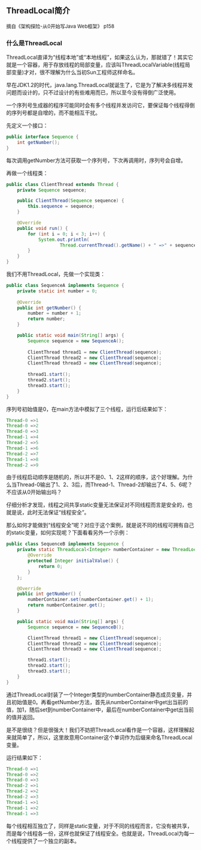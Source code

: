 ## ThreadLocal简介

<font size=2>摘自《架构探险-从0开始写Java Web框架》 p158</font>

### 什么是ThreadLocal

ThreadLocal直译为“线程本地”或“本地线程”，如果这么认为，那就错了！其实它就是一个容器，用于存放线程的局部变量，应该叫ThreadLocalVariable(线程局部变量)才对，很不理解为什么当初Sun工程师这样命名。

早在JDK1.2的时代，java.lang.ThreadLocal就诞生了，它是为了解决多线程并发问题而设计的，只不过设计的有些难用而已，所以至今没有得倒广泛使用。

一个序列号生成器的程序可能同时会有多个线程并发访问它，要保证每个线程得倒的序列号都是自增的，而不能相互干扰。

先定义一个接口：

```java
public interface Sequence {
    int getNumber();
}
```



每次调用getNumber方法可获取一个序列号，下次再调用时，序列号会自增。

再做一个线程类：

```java
public class ClientThread extends Thread {
    private Sequence sequence;

    public ClientThread(Sequence sequence) {
        this.sequence = sequence;
    }

    @Override
    public void run() {
        for (int i = 0; i < 3; i++) {
            System.out.println(
                    Thread.currentThread().getName() + " =>" + sequence.getNumber());
        }
    }
}
```

我们不用ThreadLocal，先做一个实现类：

```java
public class SequenceA implements Sequence {
    private static int number = 0;
    
    @Override
    public int getNumber() {
        number = number + 1;
        return number;
    }

    public static void main(String[] args) {
        Sequence sequence = new SequenceA();
        
        ClientThread thread1 = new ClientThread(sequence);
        ClientThread thread2 = new ClientThread(sequence);
        ClientThread thread3 = new ClientThread(sequence);
        
        thread1.start();
        thread2.start();
        thread3.start();
    }
}
```

序列号初始值是0，在main方法中模拟了三个线程，运行后结果如下：

```java
Thread-0 =>1
Thread-0 =>2
Thread-0 =>3
Thread-1 =>4
Thread-2 =>5
Thread-1 =>6
Thread-2 =>7
Thread-1 =>8
Thread-2 =>9
```

由于线程启动顺序是随机的，所以并不是0、1、2这样的顺序，这个好理解。为什么当Thread-0输出了1、2、3后，而Thread-1、Thread-2却输出了4、5、6呢？不应该从0开始输出吗？

仔细分析才发现，线程之间共享static变量无法保证对不同线程而言是安全的，也就是说，此时无法保证“线程安全”。

那么如何才能做到“线程安全”呢？对应于这个案例，就是说不同的线程可拥有自己的static变量，如何实现呢？下面看看另外一个示例：

```java
public class SequenceB implements Sequence {
    private static ThreadLocal<Integer> numberContainer = new ThreadLocal<Integer>() {
        @Override
        protected Integer initialValue() {
            return 0;
        }
    };

    @Override
    public int getNumber() {
        numberContainer.set(numberContainer.get() + 1);
        return numberContainer.get();
    }

    public static void main(String[] args) {
        Sequence sequence = new SequenceB();

        ClientThread thread1 = new ClientThread(sequence);
        ClientThread thread2 = new ClientThread(sequence);
        ClientThread thread3 = new ClientThread(sequence);

        thread1.start();
        thread2.start();
        thread3.start();
    }
}
```

通过ThreadLocal封装了一个Integer类型的numberContainer静态成员变量，并且初始值是0。再看getNumber方法，首先从numberContainer中get出当前的值，加1，随后set到numberContainer中，最后在numberContainer中get出当前的值并返回。

是不是很绕？但是很强大！我们不妨把ThreadLocal看作是一个容器，这样理解起来就简单了，所以，这里故意用Container这个单词作为后缀来命名ThreadLocal变量。

运行结果如下：

```java
Thread-0 =>1
Thread-0 =>2
Thread-0 =>3
Thread-2 =>1
Thread-2 =>2
Thread-2 =>3
Thread-1 =>1
Thread-1 =>2
Thread-1 =>3
```

每个线程相互独立了，同样是static变量，对于不同的线程而言，它没有被共享，而是每个线程各一份，这样也就保证了线程安全。也就是说，ThreadLocal为每一个线程提供了一个独立的副本。